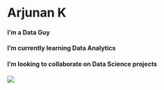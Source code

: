 # Arjunan K
#### I’m a Data Guy

#### I’m currently learning Data Analytics

#### I’m looking to collaborate on Data Science projects

![](https://quotes-github-readme.vercel.app/api?type=horizontal&theme=dark)









<!-- This is contributions box -->
<!-- ![](https://github-readme-streak-stats.herokuapp.com/?user=arjunan-k&theme=dark&hide_border=true)<br/> -->
<!-- most used languages -->
<!-- ![](https://github-readme-stats.vercel.app/api/top-langs/?username=arjunan-k&theme=dark&hide_border=true&include_all_commits=true&count_private=true&layout=compact) -->
